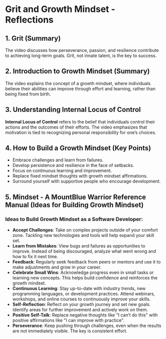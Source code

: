 # Grit and Growth Mindset - Reflections

## 1. Grit (Summary)

The video discusses how perseverance, passion, and resilience contribute to achieving long-term goals. Grit, not innate talent, is the key to success.

## 2. Introduction to Growth Mindset (Summary)

The video explains the concept of a growth mindset, where individuals believe their abilities can improve through effort and learning, rather than being fixed from birth.

## 3. Understanding Internal Locus of Control

**Internal Locus of Control** refers to the belief that individuals control their actions and the outcomes of their efforts. The video emphasizes that motivation is tied to recognizing personal responsibility for one’s choices.

## 4. How to Build a Growth Mindset (Key Points)

- Embrace challenges and learn from failures.
- Develop persistence and resilience in the face of setbacks.
- Focus on continuous learning and improvement.
- Replace fixed mindset thoughts with growth mindset affirmations.
- Surround yourself with supportive people who encourage development.

## 5. Mindset - A MountBlue Warrior Reference Manual (Ideas for Building Growth Mindset)
### Ideas to Build Growth Mindset as a Software Developer:

- **Accept Challenges**: Take on complex projects outside of your comfort zone. Tackling new technologies and tools will help expand your skill set.
- **Learn from Mistakes**: View bugs and failures as opportunities to improve. Instead of being discouraged, analyze what went wrong and how to fix it next time.
- **Feedback**: Regularly seek feedback from peers or mentors and use it to make adjustments and grow in your career.
- **Celebrate Small Wins**: Acknowledge progress even in small tasks or learning new concepts. This helps build confidence and reinforces the growth mindset.
- **Continuous Learning**: Stay up-to-date with industry trends, new programming languages, or development practices. Attend webinars, workshops, and online courses to continuously improve your skills.
- **Self-Reflection**: Reflect on your growth journey and set new goals. Identify areas for further improvement and actively work on them.
- **Positive Self-Talk**: Replace negative thoughts like "I can’t do this" with positive affirmations like "I can improve with practice".
- **Perseverance**: Keep pushing through challenges, even when the results are not immediately visible. The key is consistent effort.
